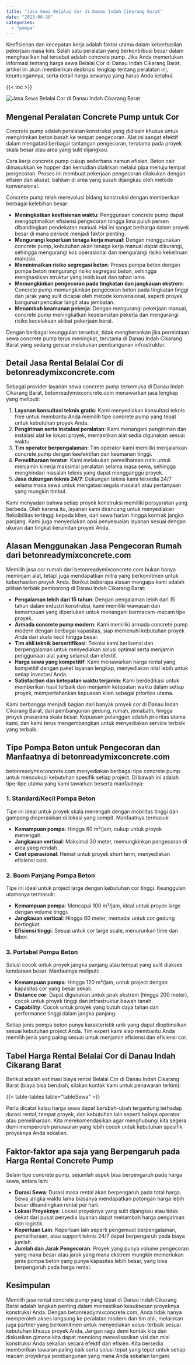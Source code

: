 ```yaml
---
title: "Jasa Sewa Belalai Cor di Danau Indah Cikarang Barat"
date: "2023-06-30"
categories: 
  - "pompa"
---
```


Keefisienan dan kecepatan kerja adalah faktor utama dalam keberhasilan pekerjaan masa kini. Salah satu peralatan yang berkontribusi besar dalam menghasilkan hal tersebut adalah concrete pump. Jika Anda memerlukan informasi tentang harga sewa Belalai Cor di Danau Indah Cikarang Barat, artikel ini akan memberikan deskripsi lengkap tentang peralatan ini, keuntungannya, serta detail harga sewanya yang harus Anda ketahui.

{{< toc >}}

![Jasa Sewa Belalai Cor di Danau Indah Cikarang Barat](https://betoncor8.github.io/pump/concrete-pump%20(15).png)

## Mengenal Peralatan Concrete Pump untuk Cor

Concrete pump adalah peralatan konstruksi yang didisain khusus untuk mengirimkan beton basah ke tempat pengecoran. Alat ini sangat efektif dalam mengatasi berbagai tantangan pengecoran, terutama pada proyek skala besar atau area yang sulit dijangkau.

Cara kerja concrete pump cukup sederhana namun efisien. Beton cair dimasukkan ke hopper dan kemudian dialirkan melalui pipa menuju tempat pengecoran. Proses ini membuat pekerjaan pengecoran dilakukan dengan efisien dan akurat, bahkan di area yang susah dijangkau oleh metode konvensional.

Concrete pump telah merevolusi bidang konstruksi dengan memberikan berbagai kelebihan besar:

- **Meningkatkan keefisienan waktu**: Penggunaan concrete pump dapat mengoptimalkan efisiensi pengecoran hingga lima puluh persen dibandingkan pendekatan manual. Hal ini sangat berharga dalam proyek besar di mana periode menjadi faktor penting.
- **Mengurangi keperluan tenaga kerja manual**: Dengan menggunakan concrete pump, kebutuhan akan tenaga kerja manual dapat dikurangi, sehingga mengurangi kos operasional dan mengurangi risiko kekeliruan manusia.
- **Meminimalkan risiko segregasi beton**: Proses pompa beton dengan pompa beton mengurangi risiko segregasi beton, sehingga menghasilkan struktur yang lebih kuat dan tahan lama.
- **Memungkinkan pengecoran pada tingkatan dan jangkauan ekstrem**: Concrete pump memungkinkan pengecoran beton pada tingkatan tinggi dan jarak yang sulit dicapai oleh metode konvensional, seperti proyek bangunan pencakar langit atau jembatan.
- **Menambah keamanan pekerja**: Dengan mengurangi pekerjaan manual, concrete pump meningkatkan keselamatan pekerja dan mengurangi risiko kecelakaan akibat pekerjaan berat.

Dengan berbagai keunggulan tersebut, tidak mengherankan jika permintaan sewa concrete pump terus meningkat, terutama di Danau Indah Cikarang Barat yang sedang gencar melakukan pembangunan infrastruktur.

## Detail Jasa Rental Belalai Cor di betonreadymixconcrete.com

Sebagai provider layanan sewa concrete pump terkemuka di Danau Indah Cikarang Barat, betonreadymixconcrete.com menawarkan jasa lengkap yang meliputi:

1. **Layanan konsultasi teknis gratis**: Kami menyediakan konsultasi teknis free untuk membantu Anda memilih tipe concrete pump yang tepat untuk kebutuhan proyek Anda.
2. **Pengiriman serta instalasi peralatan**: Kami menangani pengiriman dan instalasi alat ke lokasi proyek, memastikan alat sedia digunakan sesuai waktu.
3. **Tim operator berpengalaman**: Tim operator kami memiliki menjalankan concrete pump dengan keefektifan dan keamanan tinggi.
4. **Pemeliharaan teratur**: Kami melakukan pemeliharaan rutin untuk menjamin kinerja maksimal peralatan selama masa sewa, sehingga menghindari masalah teknis yang dapat mengganggu proyek.
5. **Jasa dukungan teknis 24/7**: Dukungan teknis kami tersedia 24/7 selama masa sewa untuk mengatasi segala masalah atau pertanyaan yang mungkin timbul.

Kami menyadari bahwa setiap proyek konstruksi memiliki persyaratan yang berbeda. Oleh karena itu, layanan kami dirancang untuk menyediakan fleksibilitas tertinggi kepada klien, dari sewa harian hingga kontrak jangka panjang. Kami juga menyediakan opsi penyesuaian layanan sesuai dengan ukuran dan tingkat kerumitan proyek Anda.

## Alasan Menggunakan Jasa Pengecoran Rumah dari betonreadymixconcrete.com

Memilih jasa cor rumah dari betonreadymixconcrete.com bukan hanya meminjam alat, tetapi juga mendapatkan mitra yang berkomitmen untuk keberhasilan proyek Anda. Berikut beberapa alasan mengapa kami adalah pilihan terbaik pemborong di Danau Indah Cikarang Barat:

- **Pengalaman lebih dari 15 tahun**: Dengan pengalaman lebih dari 15 tahun dalam industri konstruksi, kami memiliki wawasan dan kemampuan yang diperlukan untuk menangani bermacam-macam tipe proyek.
- **Armada concrete pump modern**: Kami memiliki armada concrete pump modern dengan berbagai kapasitas, siap memenuhi kebutuhan proyek Anda dari skala kecil hingga besar.
- **Tim ahli teknik bersertifikasi**: Teknisi kami berlisensi dan berpengalaman untuk menyediakan solusi optimal serta menjamin penggunaan alat yang selamat dan efektif.
- **Harga sewa yang kompetitif**: Kami menawarkan harga rental yang kompetitif dengan paket layanan lengkap, menyediakan nilai lebih untuk setiap investasi Anda.
- **Satisfaction dan ketepatan waktu terjamin**: Kami berdedikasi untuk memberikan hasil terbaik dan menjamin ketepatan waktu dalam setiap proyek, mempertahankan kepuasan klien sebagai prioritas utama.

Kami berbangga menjadi bagian dari banyak proyek cor di Danau Indah Cikarang Barat, dari pembangunan gedung, rumah, jemabatn, hingga proyek prasarana skala besar. Kepuasan pelanggan adalah prioritas utama kami, dan kami terus mengembangkan untuk menyediakan service terbaik yang terbaik.

## Tipe Pompa Beton untuk Pengecoran dan Manfaatnya di betonreadymixconcrete.com

betonreadymixconcrete.com menyediakan berbagai tipe concrete pump untuk mencukupi kebutuhan spesifik setiap project. Di bawah ini adalah tipe-tipe utama yang kami tawarkan beserta manfaatnya:

### 1\. Standard/Kecil Pompa Beton

Tipe ini ideal untuk proyek skala menengah dengan mobilitas tinggi dan gampang dioperasikan di lokasi yang sempit. Manfaatnya termasuk:

- **Kemampuan pompa**: Hingga 60 m³/jam, cukup untuk proyek menengah.
- **Jangkauan vertical**: Maksimal 30 meter, memungkinkan pengecoran di area yang rendah.
- **Cost operasional**: Hemat untuk proyek short term, menyediakan efisiensi cost.

### 2\. Boom Panjang Pompa Beton

Tipe ini ideal untuk project large dengan kebutuhan cor tinggi. Keunggulan utamanya termasuk:

- **Kemampuan pompa**: Mencapai 100 m³/jam, ideal untuk proyek large dengan volume tinggi.
- **Jangkauan vertical**: Hingga 60 meter, memadai untuk cor gedung bertingkat.
- **Efisiensi tinggi**: Sesuai untuk cor large scale, menurunkan time dan labor.

### 3\. Portabel Pompa Beton

Solusi cocok untuk proyek jangka panjang atau tempat yang sulit diakses kendaraan besar. Manfaatnya meliputi:

- **Kemampuan pompa**: Hingga 120 m³/jam, untuk project dengan kapasitas cor yang besar sekali.
- **Distance cor**: Dapat digunakan untuk jarak ekstrem (hingga 200 meter), cocok untuk proyek tinggi dan infrastruktur bawah tanah.
- **Capability**: Cocok untuk proyek yang butuh daya tahan dan performance tinggi dalam jangka panjang.

Setiap jenis pompa beton punya karakteristik unik yang dapat dioptimalkan sesuai kebutuhan project Anda. Tim expert kami siap membantu Anda memilih jenis yang paling sesuai untuk menjamin efisiensi dan efisiensi cor.

## Tabel Harga Rental Belalai Cor di Danau Indah Cikarang Barat

Berikut adalah estimasi biaya rental Belalai Cor di Danau Indah Cikarang Barat (biaya bisa berubah, silakan kontak kami untuk penawaran terkini):

{{< table-tables table="tableSewa" >}}

Perlu dicatat kalau harga sewa dapat berubah-ubah tergantung terhadap durasi rental, tempat proyek, dan kebutuhan lain seperti halnya operator atau pemeliharaan. Kita merekomendasikan agar menghubungi kita segera demi memperoleh penawaran yang lebih cocok untuk kebutuhan spesifik proyeknya Anda sekalian.

## Faktor-faktor apa saja yang Berpengaruh pada Harga Rental Concrete Pump

Selain tipe concrete pump, sejumlah aspek bisa berpengaruh pada harga sewa, antara lain:

- **Durasi Sewa**: Durasi masa rental akan berpengaruh pada total harga. Sewa jangka waktu lama biasanya mendapatkan potongan harga lebih besar dibandingkan rental per hari.
- **Lokasi Proyeknya**: Lokasi proyeknya yang sulit dijangkau atau tidak dekat dari pusat penyedia layanan dapat menambah harga pengiriman dan logistik.
- **Keperluan Lain**: Keperluan lain seperti pengemudi berpengalaman, pemeliharaan, atau support teknis 24/7 dapat berpengaruh pada biaya jumlah.
- **Jumlah dan Jarak Pengecoran**: Proyek yang punya volume pengecoran yang mana besar atau jarak yang mana ekstrem mungkin memerlukan jenis pompa beton yang punya kapasitas lebih besar, yang bisa berpengaruh pada harga rental.

## Kesimpulan

Memilih jasa rental concrete pump yang tepat di Danau Indah Cikarang Barat adalah langkah penting dalam memastikan kesuksesan proyeknya konstruksi Anda. Dengan betonreadymixconcrete.com, Anda tidak hanya memperoleh akses langsung ke peralatan modern dan tim ahli, melainkan juga partner yang berkomitmen untuk menyediakan solusi terbaik sesuai kebutuhan khusus proyek Anda. Jangan ragu demi kontak kita dan diskusikan gimana kita dapat menolong merealisasikan visi dan misi konstruksi Anda sekalian secara efektif dan efisien. Kita bersedia memberikan tawaran paling baik serta solusi tepat yang tepat untuk setiap macam proyeknya pembangunan yang mana Anda sekalian tangani.
